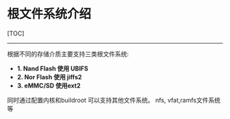 根文件系统介绍
==========
[TOC]
<!-- toc -->

----

根据不同的存储介质主要支持三类根文件系统:

* **1. Nand Flash 使用 UBIFS**
* **2. Nor Flash 使用 jiffs2**
* **3. eMMC/SD 使用ext2**

同时通过配置内核和buildroot 可以支持其他文件系统。 nfs, vfat,ramfs文件系统等
